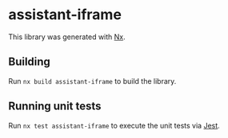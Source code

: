 # assistant-iframe

This library was generated with [Nx](https://nx.dev).

## Building

Run `nx build assistant-iframe` to build the library.

## Running unit tests

Run `nx test assistant-iframe` to execute the unit tests via [Jest](https://jestjs.io).
